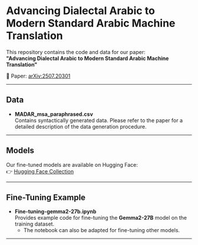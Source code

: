# Advancing Dialectal Arabic to Modern Standard Arabic Machine Translation  

This repository contains the code and data for our paper:  
**"Advancing Dialectal Arabic to Modern Standard Arabic Machine Translation"**  

📄 Paper: [arXiv:2507.20301](https://arxiv.org/abs/2507.20301)  

---

## Data  
- **MADAR_msa_paraphrased.csv**  
  Contains syntactically generated data. Please refer to the paper for a detailed description of the data generation procedure.  

---

## Models  
Our fine-tuned models are available on Hugging Face:  
👉 [Hugging Face Collection](https://huggingface.co/collections/er-abd/advancing-da2msa-mt-68b2fa8488bd9ad64f4f5717)  

---

## Fine-Tuning Example  
- **Fine-tuning-gemma2-27b.ipynb**  
  Provides example code for fine-tuning the **Gemma2-27B** model on the training dataset.  
  - The notebook can also be adapted for fine-tuning other models.  

---
